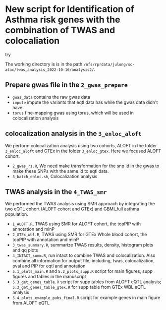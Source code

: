 # New script for Identification of Asthma risk genes with the combination of TWAS and colocaliation

try

The working directory is is in the path `/nfs/rprdata/julong/sc-atac/twas_analysis_2022-10-16/analysis2/`.

## Prepare gwas file in the `2_gwas_prepare` 
- `gwas_data` contains the raw gwas data
- `impute` impute the variants that eqtl data has while the gwas data didn't have.  
- `torus` fine-mapping gwas using torus, which will be used in colocalization analysis

 
## colocalization analysis in the `3_enloc_aloft`
We perform colocalization analysis using two cohorts, ALOFT in the folder `3_enloc_aloft` and GTEx in the folder `3_enloc_gtex`. Here we focused ALOFT cohort.
- `2_gwas_rs.R`, We need make transformation for the snp id in the gwas to make these SNPs with the same id to eqtl data.   
- `3_batch_enloc.sh`, Colocalization analysis 

## TWAS analysis in the `4_TWAS_smr` 
We performed the TWAS analysis using SMR approach by integrating the two eQTL cohort (ALOFT cohort and GTEx)  and GBMI_full asthma population.
- `1_ALOFT.R`, TWAS using SMR for ALOFT cohort, the topPIP with annotation and minP
- `2_GTEx_wbl.R`, TWAS using SMR for GTEx Whole blood cohort, the topPIP with annotation and minP
- `3_twas_summary.R`, summarize TWAS results, density, histogram plots and qq plots 
- `4_INTACT_summ.R`, run intact to combine TWAS and colocalization. Also combine all information for output file, including, twas, colocalization, pval and PIP for eqtl and annotation
- `5.1_plots_main.R` and `5.2_plots_supp.R` script for main figures, supp figures and tables in the manuscript
- `5.3_get_genes_table.R` script for supp tables from ALOFT eQTL analysis; `5.3_get_genes_table_gtex.R` for supp table from GTEx WBL eQTL analysis
- `5.4_plots_example_pubs_final.R` script for example genes in main figure from ALOFT eQTL
 

 